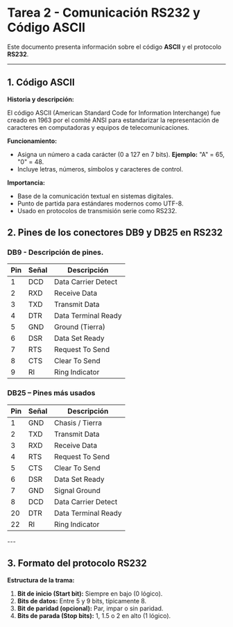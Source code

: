 # Tarea 2 - Comunicación RS232 y Código ASCII

Este documento presenta información sobre el código **ASCII** y el protocolo **RS232**.

---

## 1. Código ASCII

**Historia y descripción:** 

El código ASCII (American Standard Code for Information Interchange) fue creado en 1963 por el comité ANSI para estandarizar la representación de caracteres en computadoras y equipos de telecomunicaciones.  

**Funcionamiento:**

- Asigna un número a cada carácter (0 a 127 en 7 bits). **Ejemplo:** "A" = 65, "0" = 48.
- Incluye letras, números, símbolos y caracteres de control.

**Importancia:**
- Base de la comunicación textual en sistemas digitales.
- Punto de partida para estándares modernos como UTF-8.
- Usado en protocolos de transmisión serie como RS232.

## 2. Pines de los conectores DB9 y DB25 en RS232

### DB9 - Descripción de pines.

<div align="center">


| Pin | Señal | Descripción                |
|-----|-------|----------------------------|
| 1   | DCD   | Data Carrier Detect        |
| 2   | RXD   | Receive Data               |
| 3   | TXD   | Transmit Data              |
| 4   | DTR   | Data Terminal Ready        |
| 5   | GND   | Ground (Tierra)            |
| 6   | DSR   | Data Set Ready             |
| 7   | RTS   | Request To Send            |
| 8   | CTS   | Clear To Send              |
| 9   | RI    | Ring Indicator             |
</div>

### DB25 – Pines más usados  

<div align="center">

| Pin | Señal | Descripción                |
|-----|-------|----------------------------|
| 1   | GND   | Chasis / Tierra            |
| 2   | TXD   | Transmit Data              |
| 3   | RXD   | Receive Data               |
| 4   | RTS   | Request To Send            |
| 5   | CTS   | Clear To Send              |
| 6   | DSR   | Data Set Ready             |
| 7   | GND   | Signal Ground              |
| 8   | DCD   | Data Carrier Detect        |
| 20  | DTR   | Data Terminal Ready        |
| 22  | RI    | Ring Indicator             |
</div>
---

## 3. Formato del protocolo RS232

**Estructura de la trama:**

1. **Bit de inicio (Start bit):** Siempre en bajo (0 lógico).  
2. **Bits de datos:** Entre 5 y 9 bits, típicamente 8.  
3. **Bit de paridad (opcional):** Par, impar o sin paridad.  
4. **Bits de parada (Stop bits):** 1, 1.5 o 2 en alto (1 lógico).  

